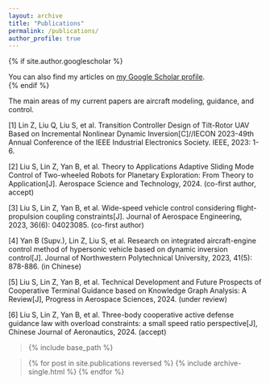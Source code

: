 ```yaml
---
layout: archive
title: "Publications"
permalink: /publications/
author_profile: true
---
```


{% if site.author.googlescholar %}
  <div class="wordwrap">You can also find my articles on <a href="{{site.author.googlescholar}}">my Google Scholar profile</a>.</div>
{% endif %}

The main areas of my current papers are aircraft modeling, guidance, and control.

[1]	Lin Z, Liu Q, Liu S, et al. Transition Controller Design of Tilt-Rotor UAV Based on Incremental Nonlinear Dynamic Inversion[C]//IECON 2023-49th Annual Conference of the IEEE Industrial Electronics Society. IEEE, 2023: 1-6.

[2]	Liu S, Lin Z, Yan B, et al. Theory to Applications Adaptive Sliding Mode Control of Two-wheeled Robots for Planetary Exploration: From Theory to Application[J]. Aerospace Science and Technology, 2024. (co-first author, accept)

[3]	Liu S, Lin Z, Yan B, et al. Wide-speed vehicle control considering flight-propulsion coupling constraints[J]. Journal of Aerospace Engineering, 2023, 36(6): 04023085. (co-first author)

[4]	Yan B (Supv.), Lin Z, Liu S, et al. Research on integrated aircraft-engine control method of hypersonic vehicle based on dynamic inversion control[J]. Journal of Northwestern Polytechnical University, 2023, 41(5): 878-886. (in Chinese)

[5]	Liu S, Lin Z, Yan B, et al. Technical Development and Future Prospects of Cooperative Terminal Guidance based on Knowledge Graph  Analysis: A Review[J], Progress in Aerospace Sciences, 2024. (under review)

[6]	Liu S, Lin Z, Yan B, et al. Three-body cooperative active defense guidance law with overload constraints: a small speed ratio perspective[J], Chinese Journal of Aeronautics, 2024. (accept)










> {% include base_path %}

> {% for post in site.publications reversed %}
>   {% include archive-single.html %}
> {% endfor %}
